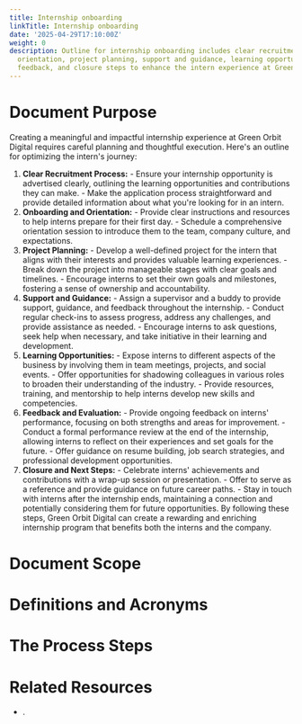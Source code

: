 ```yaml
---
title: Internship onboarding
linkTitle: Internship onboarding
date: '2025-04-29T17:10:00Z'
weight: 0
description: Outline for internship onboarding includes clear recruitment, comprehensive
  orientation, project planning, support and guidance, learning opportunities, ongoing
  feedback, and closure steps to enhance the intern experience at Green Orbit Digital.
---
```



# Document Purpose

<!-- Unsupported block type: divider -->

<!-- Unsupported block type: unsupported -->

Creating a meaningful and impactful internship experience at Green Orbit Digital requires careful planning and thoughtful execution. Here's an outline for optimizing the intern's journey:
1. **Clear Recruitment Process:**    - Ensure your internship opportunity is advertised clearly, outlining the learning opportunities and contributions they can make.   - Make the application process straightforward and provide detailed information about what you're looking for in an intern.
2. **Onboarding and Orientation:**   - Provide clear instructions and resources to help interns prepare for their first day.   - Schedule a comprehensive orientation session to introduce them to the team, company culture, and expectations.
3. **Project Planning:**   - Develop a well-defined project for the intern that aligns with their interests and provides valuable learning experiences.   - Break down the project into manageable stages with clear goals and timelines.   - Encourage interns to set their own goals and milestones, fostering a sense of ownership and accountability.
4. **Support and Guidance:**   - Assign a supervisor and a buddy to provide support, guidance, and feedback throughout the internship.   - Conduct regular check-ins to assess progress, address any challenges, and provide assistance as needed.   - Encourage interns to ask questions, seek help when necessary, and take initiative in their learning and development.
5. **Learning Opportunities:**   - Expose interns to different aspects of the business by involving them in team meetings, projects, and social events.   - Offer opportunities for shadowing colleagues in various roles to broaden their understanding of the industry.   - Provide resources, training, and mentorship to help interns develop new skills and competencies.
6. **Feedback and Evaluation:**   - Provide ongoing feedback on interns' performance, focusing on both strengths and areas for improvement.   - Conduct a formal performance review at the end of the internship, allowing interns to reflect on their experiences and set goals for the future.   - Offer guidance on resume building, job search strategies, and professional development opportunities.
7. **Closure and Next Steps:**   - Celebrate interns' achievements and contributions with a wrap-up session or presentation.   - Offer to serve as a reference and provide guidance on future career paths.   - Stay in touch with interns after the internship ends, maintaining a connection and potentially considering them for future opportunities.
By following these steps, Green Orbit Digital can create a rewarding and enriching internship program that benefits both the interns and the company.

# Document Scope

<!-- Unsupported block type: divider -->

<!-- Unsupported block type: unsupported -->

# Definitions and Acronyms

<!-- Unsupported block type: divider -->

<!-- Unsupported block type: child_database -->

# The Process Steps

<!-- Unsupported block type: divider -->

<!-- Unsupported block type: unsupported -->

<!-- Unsupported block type: table_of_contents -->



# Related Resources

<!-- Unsupported block type: divider -->

- .